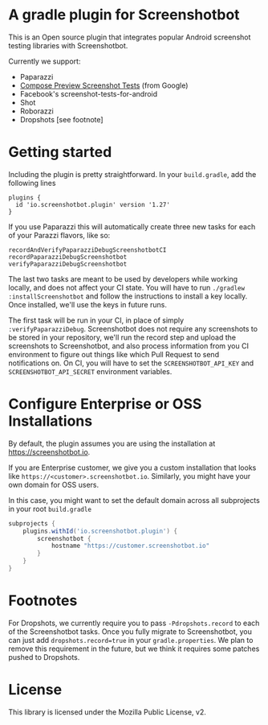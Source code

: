 
# A gradle plugin for Screenshotbot

This is an Open source plugin that integrates popular Android
screenshot testing libraries with Screenshotbot.

Currently we support:

* Paparazzi
* [Compose Preview Screenshot Tests](https://developer.android.com/studio/preview/compose-screenshot-testing) (from Google)
* Facebook's screenshot-tests-for-android
* Shot
* Roborazzi
* Dropshots [see footnote]


# Getting started

Including the plugin is pretty straightforward. In your
`build.gradle`, add the following lines

```
plugins {
  id 'io.screenshotbot.plugin' version '1.27'
}
```

If you use Paparazzi this will automatically create three new tasks
for each of your Parazzi flavors, like so:

```
recordAndVerifyPaparazziDebugScreenshotbotCI
recordPaparazziDebugScreenshotbot
verifyPaparazziDebugScreenshotbot
```

The last two tasks are meant to be used by developers while working
locally, and does not affect your CI state. You will have to run
`./gradlew :installScreenshotbot` and follow the instructions to
install a key locally. Once installed, we'll use the keys in future runs.


The first task will be run in your CI, in place of simply `:verifyPaparazziDebug`.
Screenshotbot does not require any screenshots to be stored in your repository,
we'll run the record step and upload the screenshots to Screenshotbot, and also
process information from you CI environment to figure out things like which Pull Request to
send notifications on. On CI, you will have to set the `SCREENSHOTBOT_API_KEY` and `SCREENSHOTBOT_API_SECRET` environment variables.


# Configure Enterprise or OSS Installations

By default, the plugin assumes you are using the installation at https://screenshotbot.io.

If you are Enterprise customer, we give you a custom installation that looks like `https://<customer>.screenshotbot.io`. Similarly, you might have your own domain for OSS users.

In this case, you might want to set the default domain across all subprojects in your root
`build.gradle`

```groovy
subprojects {
    plugins.withId('io.screenshotbot.plugin') {
        screenshotbot {
            hostname "https://customer.screenshotbot.io"
        }
    }
}

```

# Footnotes

For Dropshots, we currently require you to pass `-Pdropshots.record`
to each of the Screenshotbot tasks. Once you fully migrate to
Screenshotbot, you can just add `dropshots.record=true` in your
`gradle.properties`. We plan to remove this requirement in the future,
but we think it requires some patches pushed to Dropshots.

# License

This library is licensed under the Mozilla Public License, v2.
